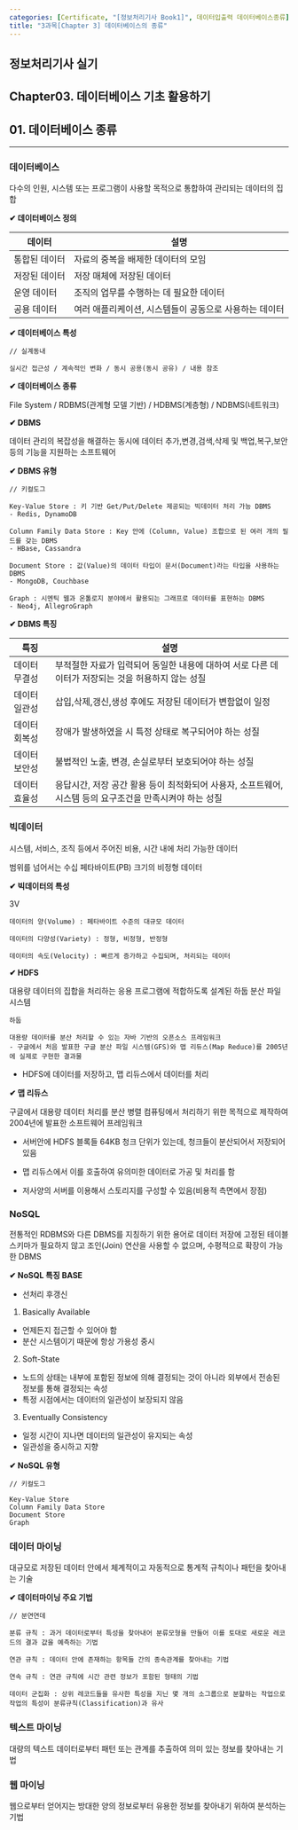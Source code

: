 ```yaml
---
categories: [Certificate, "[정보처리기사 Book1]", 데이터입출력 데이터베이스종류]
title: "3과목[Chapter 3] 데이터베이스의 종류"
---
```


## 정보처리기사 실기

## Chapter03. 데이터베이스 기초 활용하기

## 01. 데이터베이스 종류

<hr>

### 데이터베이스

다수의 인원, 시스템 또는 프로그램이 사용할 목적으로 통합하여 관리되는 데이터의 집합

**✔ 데이터베이스 정의**

|데이터|설명|
|--|--|
|통합된 데이터|자료의 중복을 배제한 데이터의 모임|
|저장된 데이터|저장 매체에 저장된 데이터|
|운영 데이터|조직의 업무를 수행하는 데 필요한 데이터|
|공용 데이터|여러 애플리케이션, 시스템들이 공동으로 사용하는 데이터|

**✔ 데이터베이스 특성**

```
// 실계동내

실시간 접근성 / 계속적인 변화 / 동시 공용(동시 공유) / 내용 참조
```

**✔ 데이터베이스 종류**

File System / RDBMS(관계형 모델 기반) / HDBMS(계층형) / NDBMS(네트워크)

**✔ DBMS**

데이터 관리의 복잡성을 해결하는 동시에 데이터 추가,변경,검색,삭제 및 백업,복구,보안 등의 기능을 지원하는 소프트웨어

**✔ DBMS 유형**

```
// 키컬도그

Key-Value Store : 키 기반 Get/Put/Delete 제공되는 빅데이터 처리 가능 DBMS
- Redis, DynamoDB

Column Family Data Store : Key 안에 (Column, Value) 조합으로 된 여러 개의 필드를 갖는 DBMS
- HBase, Cassandra

Document Store : 값(Value)의 데이터 타입이 문서(Document)라는 타입을 사용하는 DBMS
- MongoDB, Couchbase

Graph : 시멘틱 웹과 온톨로지 분야에서 활용되는 그래프로 데이터를 표현하는 DBMS
- Neo4j, AllegroGraph
```

**✔ DBMS 특징**

|특징|설명|
|--|--|
|데이터 무결성|부적절한 자료가 입력되어 동일한 내용에 대하여 서로 다른 데이터가 저장되는 것을 허용하지 않는 성질|
|데이터 일관성|삽입,삭제,갱신,생성 후에도 저장된 데이터가 변함없이 일정|
|데이터 회복성|장애가 발생하였을 시 특정 상태로 복구되어야 하는 성질|
|데이터 보안성|불법적인 노출, 변경, 손실로부터 보호되어야 하는 성질|
|데이터 효율성|응답시간, 저장 공간 활용 등이 최적화되어 사용자, 소프트웨어, 시스템 등의 요구조건을 만족시켜야 하는 성질|

### 빅데이터

시스템, 서비스, 조직 등에서 주어진 비용, 시간 내에 처리 가능한 데이터

범위를 넘어서는 수십 페타바이트(PB) 크기의 비정형 데이터

**✔ 빅데이터의 특성**

3V

```
데이터의 양(Volume) : 페타바이트 수준의 대규모 데이터

데이터의 다양성(Variety) : 정형, 비정형, 반정형

데이터의 속도(Velocity) : 빠르게 증가하고 수집되며, 처리되는 데이터
```

**✔ HDFS**

대용량 데이터의 집합을 처리하는 응용 프로그램에 적합하도록 설계된 하둡 분산 파일 시스템

```
하둡

대용량 데이터를 분산 처리할 수 있는 자바 기반의 오픈소스 프레임워크
- 구글에서 처음 발표한 구글 분산 파일 시스템(GFS)와 맵 리듀스(Map Reduce)를 2005년에 실제로 구현한 결과물
```

- HDFS에 데이터를 저장하고, 맵 리듀스에서 데이터를 처리

**✔ 맵 리듀스**

구글에서 대용량 데이터 처리를 분산 병렬 컴퓨팅에서 처리하기 위한 목적으로 제작하여 2004년에 발표한 소프트웨어 프레임워크

- 서버안에 HDFS 블록들 64KB 청크 단위가 있는데, 청크들이 분산되어서 저장되어 있음

- 맵 리듀스에서 이를 호출하여 유의미한 데이터로 가공 및 처리를 함

- 저사양의 서버를 이용해서 스토리지를 구성할 수 있음(비용적 측면에서 장점)

### NoSQL

전통적인 RDBMS와 다른 DBMS를 지칭하기 위한 용어로 데이터 저장에 고정된 테이블 스키마가 필요하지 않고 조인(Join) 연산을 사용할 수 없으며, 수평적으로 확장이 가능한 DBMS

**✔ NoSQL 특징 BASE**

- 선처리 후갱신

1. Basically Available
- 언제든지 접근할 수 있어야 함
- 분산 시스템이기 때문에 항상 가용성 중시

2. Soft-State
- 노드의 상태는 내부에 포함된 정보에 의해 결정되는 것이 아니라 외부에서 전송된 정보를 통해 결정되는 속성
- 특정 시점에서는 데이터의 일관성이 보장되지 않음

3. Eventually Consistency
- 일정 시간이 지나면 데이터의 일관성이 유지되는 속성
- 일관성을 중시하고 지향

**✔ NoSQL 유형**

```
// 키컬도그

Key-Value Store
Column Family Data Store
Document Store
Graph
```

### 데이터 마이닝

대규모로 저장된 데이터 안에서 체계적이고 자동적으로 통계적 규칙이나 패턴을 찾아내는 기술

**✔ 데이터마이닝 주요 기법**

```
// 분연연데

분류 규칙 : 과거 데이터로부터 특성을 찾아내어 분류모형을 만들어 이를 토대로 새로운 레코드의 결과 값을 예측하는 기법

연관 규칙 : 데이터 안에 존재하는 항목들 간의 종속관계를 찾아내는 기법

연속 규칙 : 연관 규칙에 시간 관련 정보가 포함된 형태의 기법

데이터 군집화 : 상위 레코드들을 유사한 특성을 지닌 몇 개의 소그룹으로 분할하는 작업으로 작업의 특성이 분류규칙(Classification)과 유사
```

### 텍스트 마이닝

대량의 텍스트 데이터로부터 패턴 또는 관계를 추출하여 의미 있는 정보를 찾아내는 기법

### 웹 마이닝

웹으로부터 얻어지는 방대한 양의 정보로부터 유용한 정보를 찾아내기 위하여 분석하는 기법
